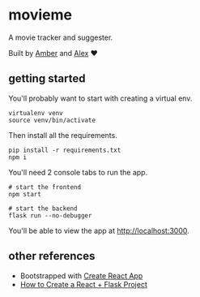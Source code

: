 # movieme

A movie tracker and suggester.

Built by [Amber](https://github.com/amberdonnelly) and [Alex](https://github.com/AlexHawkes) ❤️

## getting started

You'll probably want to start with creating a virtual env.
```
virtualenv venv
source venv/bin/activate
```

Then install all the requirements.
```
pip install -r requirements.txt
npm i
```

You'll need 2 console tabs to run the app.
```
# start the frontend
npm start

# start the backend
flask run --no-debugger
```

You'll be able to view the app at [http://localhost:3000](http://localhost:3000).

## other references

- Bootstrapped with [Create React App](https://github.com/facebook/create-react-app)
- [How to Create a React + Flask Project](https://blog.miguelgrinberg.com/post/how-to-create-a-react--flask-project)
